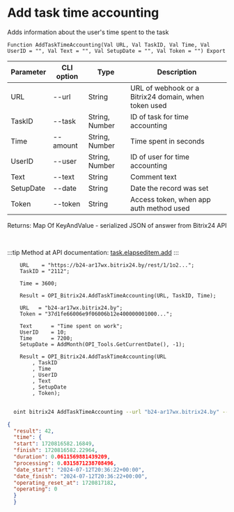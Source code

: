 ﻿---
sidebar_position: 1
---

# Add task time accounting
 Adds information about the user's time spent to the task



`Function AddTaskTimeAccounting(Val URL, Val TaskID, Val Time, Val UserID = "", Val Text = "", Val SetupDate = "", Val Token = "") Export`

  | Parameter | CLI option | Type | Description |
  |-|-|-|-|
  | URL | --url | String | URL of webhook or a Bitrix24 domain, when token used |
  | TaskID | --task | String, Number | ID of task for time accounting |
  | Time | --amount | String, Number | Time spent in seconds |
  | UserID | --user | String, Number | ID of user for time accounting |
  | Text | --text | String | Comment text |
  | SetupDate | --date | String | Date the record was set |
  | Token | --token | String | Access token, when app auth method used |

  
  Returns:  Map Of KeyAndValue - serialized JSON of answer from Bitrix24 API

<br/>

:::tip
Method at API documentation: [task.elapseditem.add](https://dev.1c-bitrix.ru/rest_help/tasks/task/elapseditem/add.php)
:::
<br/>


```bsl title="Code example"
    URL    = "https://b24-ar17wx.bitrix24.by/rest/1/1o2...";
    TaskID = "2112";

    Time = 3600;

    Result = OPI_Bitrix24.AddTaskTimeAccounting(URL, TaskID, Time);

    URL   = "b24-ar17wx.bitrix24.by";
    Token = "37d1fe66006e9f06006b12e400000001000...";

    Text      = "Time spent on work";
    UserID    = 10;
    Time      = 7200;
    SetupDate = AddMonth(OPI_Tools.GetCurrentDate(), -1);

    Result = OPI_Bitrix24.AddTaskTimeAccounting(URL
        , TaskID
        , Time
        , UserID
        , Text
        , SetupDate
        , Token);
```



```sh title="CLI command example"
    
  oint bitrix24 AddTaskTimeAccounting --url "b24-ar17wx.bitrix24.by" --task "1088" --amount "7200" --user "10" --text "Time spent on work" --date %date% --token "fe3fa966006e9f06006b12e400000001000..."

```

```json title="Result"
{
  "result": 42,
  "time": {
  "start": 1720816582.16849,
  "finish": 1720816582.22964,
  "duration": 0.0611569881439209,
  "processing": 0.0315871238708496,
  "date_start": "2024-07-12T20:36:22+00:00",
  "date_finish": "2024-07-12T20:36:22+00:00",
  "operating_reset_at": 1720817182,
  "operating": 0
  }
  }
```
